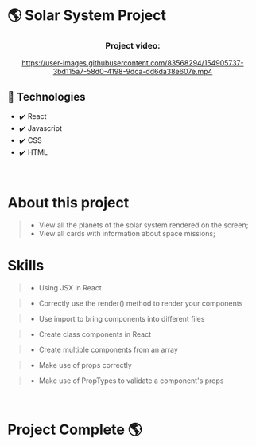 # 🌎 Solar System Project

<div align="center">


### Project video:




https://user-images.githubusercontent.com/83568294/154905737-3bd115a7-58d0-4198-9dca-dd6da38e607e.mp4




</div>

## 🚀 Technologies
 - ✔️ React
 - ✔️ Javascript
 - ✔️ CSS
 - ✔️ HTML

 <br>

 # About this project
 > - View all the planets of the solar system rendered on the screen;
 > - View all cards with information about space missions;

# Skills
> - Using JSX in React

> - Correctly use the render() method to render your components

> - Use import to bring components into different files

> - Create class components in React

> - Create multiple components from an array

> - Make use of props correctly

> - Make use of PropTypes to validate a component's props

 <br>

 # Project Complete 🌎

